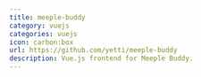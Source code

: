 ```yaml
---
title: meeple-buddy
category: vuejs
categories: vuejs
icon: carbon:box
url: https://github.com/yetti/meeple-buddy
description: Vue.js frontend for Meeple Buddy.
---
```

